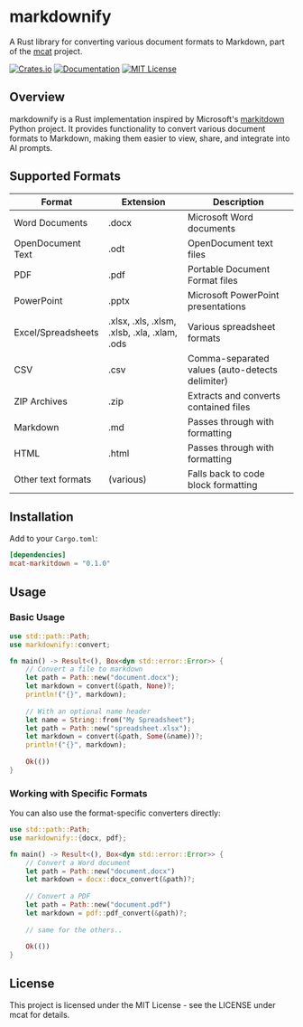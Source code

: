 # markdownify

A Rust library for converting various document formats to Markdown, part of the [mcat](https://github.com/Skardyy/mcat) project.

[![Crates.io](https://img.shields.io/crates/v/mcat-markitdown.svg)](https://crates.io/crates/mcat-markitdown)
[![Documentation](https://docs.rs/mcat-markitdown/badge.svg)](https://docs.rs/mcat-markitdown)
[![MIT License](https://img.shields.io/badge/license-MIT-blue.svg)](LICENSE)

## Overview

markdownify is a Rust implementation inspired by Microsoft's [markitdown](https://github.com/microsoft/markitdown) Python project. It provides functionality to convert various document formats to Markdown, making them easier to view, share, and integrate into AI prompts.

## Supported Formats

| Format | Extension | Description |
|--------|-----------|-------------|
| Word Documents | .docx | Microsoft Word documents |
| OpenDocument Text | .odt | OpenDocument text files |
| PDF | .pdf | Portable Document Format files |
| PowerPoint | .pptx | Microsoft PowerPoint presentations |
| Excel/Spreadsheets | .xlsx, .xls, .xlsm, .xlsb, .xla, .xlam, .ods | Various spreadsheet formats |
| CSV | .csv | Comma-separated values (auto-detects delimiter) |
| ZIP Archives | .zip | Extracts and converts contained files |
| Markdown | .md | Passes through with formatting |
| HTML | .html | Passes through with formatting |
| Other text formats | (various) | Falls back to code block formatting |

## Installation

Add to your `Cargo.toml`:

```toml
[dependencies]
mcat-markitdown = "0.1.0"
```

## Usage

### Basic Usage

```rust
use std::path::Path;
use markdownify::convert;

fn main() -> Result<(), Box<dyn std::error::Error>> {
    // Convert a file to markdown
    let path = Path::new("document.docx");
    let markdown = convert(&path, None)?;
    println!("{}", markdown);
    
    // With an optional name header
    let name = String::from("My Spreadsheet");
    let path = Path::new("spreadsheet.xlsx");
    let markdown = convert(&path, Some(&name))?;
    println!("{}", markdown);
    
    Ok(())
}
```

### Working with Specific Formats

You can also use the format-specific converters directly:

```rust
use std::path::Path;
use markdownify::{docx, pdf};

fn main() -> Result<(), Box<dyn std::error::Error>> {
    // Convert a Word document
    let path = Path::new("document.docx")
    let markdown = docx::docx_convert(&path)?;
    
    // Convert a PDF
    let path = Path::new("document.pdf")
    let markdown = pdf::pdf_convert(&path)?;
    
    // same for the others..
    
    Ok(())
}
```

## License

This project is licensed under the MIT License - see the LICENSE under mcat for details.
